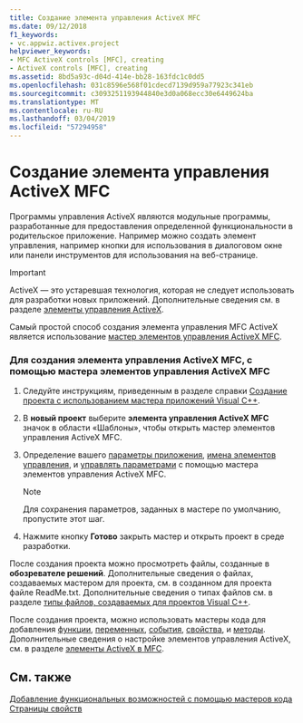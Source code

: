 ```yaml
---
title: Создание элемента управления ActiveX MFC
ms.date: 09/12/2018
f1_keywords:
- vc.appwiz.activex.project
helpviewer_keywords:
- MFC ActiveX controls [MFC], creating
- ActiveX controls [MFC], creating
ms.assetid: 8bd5a93c-d04d-414e-bb28-163fdc1c0dd5
ms.openlocfilehash: 031c8596e568f01cdecd7139d959a77923c341eb
ms.sourcegitcommit: c3093251193944840e3d0a068ecc30e6449624ba
ms.translationtype: MT
ms.contentlocale: ru-RU
ms.lasthandoff: 03/04/2019
ms.locfileid: "57294958"
---
```

# <a name="creating-an-mfc-activex-control"></a>Создание элемента управления ActiveX MFC

Программы управления ActiveX являются модульные программы, разработанные для предоставления определенной функциональности в родительское приложение. Например можно создать элемент управления, например кнопки для использования в диалоговом окне или панели инструментов для использования на веб-странице.

>[!IMPORTANT]
> ActiveX — это устаревшая технология, которая не следует использовать для разработки новых приложений. Дополнительные сведения см. в разделе [элементы управления ActiveX](../activex-controls.md).

Самый простой способ создания элемента управления MFC ActiveX является использование [мастер элементов управления ActiveX MFC](../../mfc/reference/mfc-activex-control-wizard.md).

### <a name="to-create-an-mfc-activex-control-using-the-mfc-activex-control-wizard"></a>Для создания элемента управления ActiveX MFC, с помощью мастера элементов управления ActiveX MFC

1. Следуйте инструкциям, приведенным в разделе справки [Создание проекта с использованием мастера приложений Visual C++](../../ide/creating-desktop-projects-by-using-application-wizards.md).

1. В **новый проект** выберите **элемента управления ActiveX MFC** значок в области «Шаблоны», чтобы открыть мастер элементов управления ActiveX MFC.

1. Определение вашего [параметры приложения](../../mfc/reference/application-settings-mfc-activex-control-wizard.md), [имена элементов управления](../../mfc/reference/control-names-mfc-activex-control-wizard.md), и [управлять параметрами](../../mfc/reference/control-settings-mfc-activex-control-wizard.md) с помощью мастера элементов управления ActiveX MFC.

    > [!NOTE]
    >  Для сохранения параметров, заданных в мастере по умолчанию, пропустите этот шаг.

1. Нажмите кнопку **Готово** закрыть мастер и открыть проект в среде разработки.

После создания проекта можно просмотреть файлы, созданные в **обозревателе решений**. Дополнительные сведения о файлах, создаваемых мастером для проекта, см. в созданном для проекта файле ReadMe.txt. Дополнительные сведения о типах файлов см. в разделе [типы файлов, создаваемых для проектов Visual C++](../../ide/file-types-created-for-visual-cpp-projects.md).

После создания проекта, можно использовать мастеры кода для добавления [функции](../../ide/add-member-function-wizard.md), [переменных](../../ide/add-member-variable-wizard.md), [события](../../ide/add-event-wizard.md), [свойства](../../ide/names-add-property-wizard.md), и [методы](../../ide/add-method-wizard.md). Дополнительные сведения о настройке элементов управления ActiveX, см. в разделе [элементы ActiveX в MFC](../../mfc/mfc-activex-controls.md).

## <a name="see-also"></a>См. также

[Добавление функциональных возможностей с помощью мастеров кода](../../ide/adding-functionality-with-code-wizards-cpp.md)<br/>
[Страницы свойств](../../ide/property-pages-visual-cpp.md)
